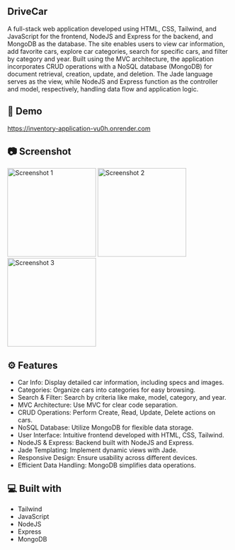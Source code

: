 ## DriveCar
A full-stack web application developed using HTML, CSS, Tailwind, and JavaScript for the frontend, NodeJS and Express for the backend, and MongoDB as the database. The site enables users to view car information, add favorite cars, explore car categories, search for specific cars, and filter by category and year. Built using the MVC architecture, the application incorporates CRUD operations with a NoSQL database (MongoDB) for document retrieval, creation, update, and deletion. The Jade language serves as the view, while NodeJS and Express function as the controller and model, respectively, handling data flow and application logic.

## 🚀 Demo
https://inventory-application-vu0h.onrender.com

## 📷 Screenshot
<p>
  <img src="https://github.com/aalbino221/inventory-application/assets/93986213/4888b68c-690e-4ebe-b4b5-2825ed39fb55" alt="Screenshot 1" width="200">
  <img src="https://github.com/aalbino221/inventory-application/assets/93986213/866dceef-ee2c-4176-9778-9d7d4966d053" alt="Screenshot 2" width="200">
  <img src="https://github.com/aalbino221/inventory-application/assets/93986213/35e3cc7b-9146-4230-97df-cefcd3ec2991" alt="Screenshot 3" width="200">
</p>

## ⚙️ Features
- Car Info: Display detailed car information, including specs and images.
- Categories: Organize cars into categories for easy browsing.
- Search & Filter: Search by criteria like make, model, category, and year.
- MVC Architecture: Use MVC for clear code separation.
- CRUD Operations: Perform Create, Read, Update, Delete actions on cars.
- NoSQL Database: Utilize MongoDB for flexible data storage.
- User Interface: Intuitive frontend developed with HTML, CSS, Tailwind.
- NodeJS & Express: Backend built with NodeJS and Express.
- Jade Templating: Implement dynamic views with Jade.
- Responsive Design: Ensure usability across different devices.
- Efficient Data Handling: MongoDB simplifies data operations.

## 💻 Built with
- Tailwind
- JavaScript
- NodeJS
- Express
- MongoDB
